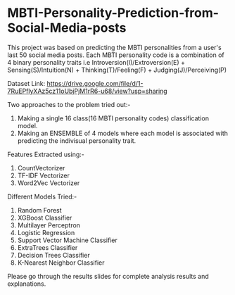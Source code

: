 # MBTI-Personality-Prediction-from-Social-Media-posts
This project was based on predicting the MBTI personalities from a user's last 50 social media posts.
Each MBTI personality code is a combination of 4 binary personality traits i.e Introversion(I)/Extroversion(E) + Sensing(S)/Intuition(N) + Thinking(T)/Feeling(F) + Judging(J)/Perceiving(P)

Dataset Link: https://drive.google.com/file/d/1-7RuEPflyXAz5cz11oUbjPjM1rR6-u68/view?usp=sharing

Two approaches to the problem tried out:-
  1. Making a single 16 class(16 MBTI personality codes) classification model.
  2. Making an ENSEMBLE of 4 models where each model is associated with predicting the indivisual personality trait.

Features Extracted using:-
  1. CountVectorizer
  2. TF-IDF Vectorizer
  3. Word2Vec Vectorizer

Different Models Tried:-
  1. Random Forest
  2. XGBoost Classifier
  3. Multilayer Perceptron
  4. Logistic Regression
  5. Support Vector Machine Classifier
  6. ExtraTrees Classifier
  7. Decision Trees Classifier
  8. K-Nearest Neighbor Classifier

Please go through the results slides for complete analysis results and explanations.


